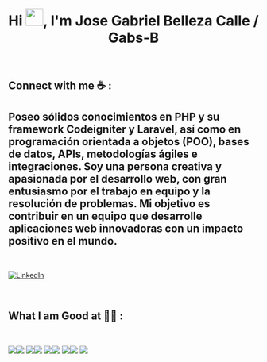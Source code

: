 <h1 align="center">Hi <img src="https://media.giphy.com/media/hvRJCLFzcasrR4ia7z/giphy.gif" width="35">, I'm Jose Gabriel Belleza Calle / Gabs-B</h1>

<br>

## Connect with me ☕ :
## Poseo sólidos conocimientos en PHP y su framework Codeigniter y Laravel, así como en programación orientada a objetos (POO), bases de datos, APIs, metodologías ágiles e integraciones. Soy una persona creativa y apasionada por el desarrollo web, con gran entusiasmo por el trabajo en equipo y la resolución de problemas. Mi objetivo es contribuir en un equipo que desarrolle aplicaciones web innovadoras con un impacto positivo en el mundo.
<br>

[![LinkedIn](https://img.icons8.com/fluency/48/000000/linkedin.png "José Gabriel Belleza Calle")](https://www.linkedin.com/in/jose-gabriel-belleza-calle-93466232b/)

<br>

## What I am Good at 🧑‍💻 :

<br>

<img src="https://img.icons8.com/color/48/000000/html-5--v1.png"/><img src="https://img.icons8.com/color/48/000000/css3.png"/>
<img src="https://img.icons8.com/color/48/000000/javascript--v1.png"/><img src="https://img.icons8.com/officel/48/000000/php-logo.png"/>
<img src="https://img.icons8.com/fluency/48/000000/laravel.png"/><img src="https://img.icons8.com/ios-filled/48/000000/sql.png"/>
<img src="https://codeigniter.com/assets/icons/ci-logo.png"/><img src="https://img.icons8.com/fluency/48/000000/postman-api.png"/>
<img src="https://img.icons8.com/color/48/000000/git.png"/>



<br>
